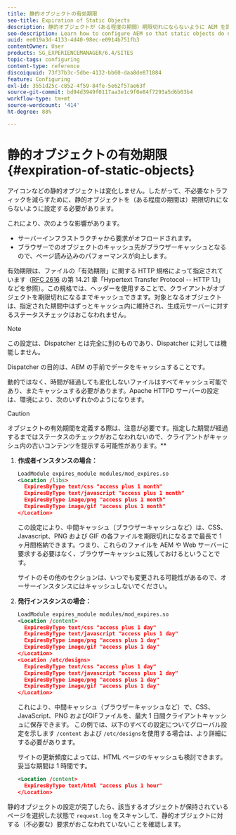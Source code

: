 ```yaml
---
title: 静的オブジェクトの有効期限
seo-title: Expiration of Static Objects
description: 静的オブジェクトが（ある程度の期間）期限切れにならないように AEM を設定する方法を学習します。
seo-description: Learn how to configure AEM so that static objects do not expire (for a reasonable period of time).
uuid: ee019a3d-4133-4d40-98ec-e0914b751fb3
contentOwner: User
products: SG_EXPERIENCEMANAGER/6.4/SITES
topic-tags: configuring
content-type: reference
discoiquuid: 73f37b3c-5dbe-4132-bb60-daa8de871884
feature: Configuring
exl-id: 3551d25c-c852-4f59-84fe-5e62f57ae63f
source-git-commit: bd94d3949f0117aa3e1c9f0e84f7293a5d6b03b4
workflow-type: tm+mt
source-wordcount: '414'
ht-degree: 88%

---
```


# 静的オブジェクトの有効期限{#expiration-of-static-objects}

アイコンなどの静的オブジェクトは変化しません。したがって、不必要なトラフィックを減らすために、静的オブジェクトを（ある程度の期間は）期限切れにならないように設定する必要があります。

これにより、次のような影響があります。

* サーバーインフラストラクチャから要求がオフロードされます。
* ブラウザーでのオブジェクトのキャッシュ先がブラウザーキャッシュとなるので、ページ読み込みのパフォーマンスが向上します。

有効期限は、ファイルの「有効期限」に関する HTTP 規格によって指定されています（[RFC 2616](https://www.ietf.org/rfc/rfc2616.txt) の第 14.21 章「Hypertext Transfer Protocol -- HTTP 1.1」などを参照）。この規格では、ヘッダーを使用することで、クライアントがオブジェクトを期限切れになるまでキャッシュできます。対象となるオブジェクトは、指定された期間中はずっとキャッシュ内に維持され、生成元サーバーに対するステータスチェックはおこなわれません。

>[!NOTE]
>
>この設定は、Dispatcher とは完全に別のものであり、Dispatcher に対しては機能しません。
>
>Dispatcher の目的は、AEM の手前でデータをキャッシュすることです。

動的ではなく、時間が経過しても変化しないファイルはすべてキャッシュ可能であり、またキャッシュする必要があります。Apache HTTPD サーバーの設定は、環境により、次のいずれかのようになります。

>[!CAUTION]
>
>オブジェクトの有効期間を定義する際は、注意が必要です。指定した期間が経過するまではステータスのチェックがおこなわれないので、クライアントがキャッシュ内の古いコンテンツを提示する可能性があります。**

1. **作成者インスタンスの場合：**

   ```xml
   LoadModule expires_module modules/mod_expires.so
   <Location /libs>
     ExpiresByType text/css "access plus 1 month"
     ExpiresByType text/javascript "access plus 1 month"
     ExpiresByType image/png "access plus 1 month"
     ExpiresByType image/gif "access plus 1 month"
   </Location>
   ```

   この設定により、中間キャッシュ（ブラウザーキャッシュなど）は、CSS、Javascript、PNG および GIF の各ファイルを期限切れになるまで最長で 1 ヶ月間格納できます。つまり、これらのファイルを AEM や Web サーバーに要求する必要はなく、ブラウザーキャッシュに残しておけるということです。

   サイトのその他のセクションは、いつでも変更される可能性があるので、オーサーインスタンスにはキャッシュしないでください。

1. **発行インスタンスの場合：**

   ```xml
   LoadModule expires_module modules/mod_expires.so
   <Location /content>
     ExpiresByType text/css "access plus 1 day"
     ExpiresByType text/javascript "access plus 1 day"
     ExpiresByType image/png "access plus 1 day"
     ExpiresByType image/gif "access plus 1 day"
   </Location>
   <Location /etc/designs>
     ExpiresByType text/css "access plus 1 day"
     ExpiresByType text/javascript "access plus 1 day"
     ExpiresByType image/png "access plus 1 day"
     ExpiresByType image/gif "access plus 1 day"
   </Location>
   ```

   これにより、中間キャッシュ（ブラウザーキャッシュなど）で、CSS、JavaScript、PNG およびGIFファイルを、最大 1 日間クライアントキャッシュに保存できます。 この例では、以下のすべての設定についてグローバル設定を示します `/content` および `/etc/designs`を使用する場合は、より詳細にする必要があります。

   サイトの更新頻度によっては、HTML ページのキャッシュも検討できます。妥当な期間は 1 時間です。

   ```xml
   <Location /content>
     ExpiresByType text/html "access plus 1 hour"
   </Location>
   ```

静的オブジェクトの設定が完了したら、該当するオブジェクトが保持されているページを選択した状態で `request.log` をスキャンして、静的オブジェクトに対する（不必要な）要求がおこなわれていないことを確認します。
